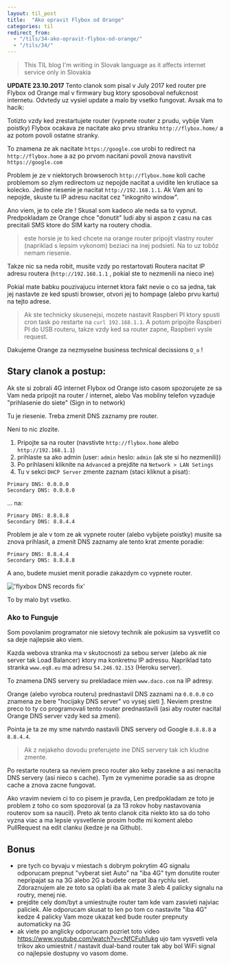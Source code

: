 ```yaml
---
layout: til_post
title:  "Ako opravit Flybox od Orange"
categories: til
redirect_from: 
  - "/tils/34-ako-opravit-flybox-od-orange/"
  - "/tils/34/"
---
```


> This TIL blog I'm writing in Slovak language as it affects internet
> service only in Slovakia


**UPDATE 23.10.2017** Tento clanok som pisal v July 2017 ked router pre Flybox od
Orange mal v firmwary bug ktory sposoboval nefukcnost internetu.
Odvtedy uz vysiel update a malo by vsetko fungovat. Avsak ma to hacik:

Totizto vzdy ked zrestartujete router (vypnete router z prudu, vybije Vam
poistky) Flybox ocakava ze nacitate ako prvu stranku
`http://flybox.home/` a az potom povoli ostatne stranky.

To znamena ze ak nacitate `https://google.com` urobi to redirect na
`http://flybox.home` a az po prvom nacitani povoli znova navstivit
`https://google.com`

Problem je ze v niektorych browseroch `http://flybox.home`
koli cache problemom so zlym redirectom uz nepojde nacitat a uvidite len krutiace sa kolecko.
Jedine riesenie je  nacitat `http://192.168.1.1`. Ak Vam ani to nepojde,
skuste tu IP adresu nacitat cez "inkognito window".

Ano viem, je to cele zle ! Skusal som kadeco ale neda sa to vypnut.
Predpokladam ze Orange chce "donutit" ludi aby si aspon z casu na cas
precitali SMS ktore do SIM karty na routery chodia.

> este horsie je to ked chcete na orange router pripojit vlastny router
> (napriklad s lepsim vykonom)
> beziaci na inej podsieti. Na to uz tobôz nemam riesenie.

Takze nic sa neda robit, musite vzdy po restartovati Routera nacitat IP
adresu routera (`http://192.168.1.1` , pokial ste to nezmenili na nieco ine)

Pokial mate babku pouzivajucu internet ktora fakt nevie o co sa jedna,
tak jej nastavte ze ked spusti browser, otvori jej to hompage (alebo prvu
kartu) na tejto adrese.

> Ak ste technicky skusenejsi, mozete nastavit Raspberi PI ktory spusti
> cron task po restarte na `curl 192.168.1.1`. A potom pripojite Raspberi
> PI do USB routeru, takze vzdy ked sa router zapne, Raspberi vysle
> request.

Dakujeme Orange za nezmyselne business technical decissions `O_o` !


## Stary clanok a postup:


Ak ste si zobrali 4G internet Flybox od Orange isto casom spozorujete
ze sa Vam neda pripojit na router / internet,  alebo Vas mobilny telefon
vyzaduje "prihlasenie do siete" (Sign in to network)

Tu je riesenie. Treba zmenit DNS zaznamy pre router.


Neni to nic zlozite.

1. Pripojte sa na router (navstivte `http://flybox.home` alebo `http://192.168.1.1`) 
2. prihlaste sa ako admin (user: `admin` heslo: `admin` (ak ste si ho nezmenili))
3. Po prihlaseni kliknite na `Advanced` a prejdite na `Network > LAN Setings`
4. Tu v sekci `DHCP Server` zmente zaznam (staci kliknut a pisat):

```
Primary DNS: 0.0.0.0
Secondary DNS: 0.0.0.0
```

... na:


```
Primary DNS: 8.8.8.8
Secondary DNS: 8.8.4.4
```

Problem je ale v tom ze ak vypnete router (alebo vybijete poistky)
musite sa znova prihlasit, a zmenit DNS zaznamy ale tento krat zmente
poradie:


```
Primary DNS: 8.8.4.4
Secondary DNS: 8.8.8.8
```

A ano, budete musiet menit poradie zakazdym co vypnete router.

!['flyxbox DNS records fix'](https://raw.githubusercontent.com/equivalent/scrapbook2/master/assets/images/2017/flyxbox-fix.png)

To by malo byt vsetko.

### Ako to Funguje

Som povolanim programator nie sietovy technik ale pokusim sa vysvetlit co
sa deje najlepsie ako viem.

Kazda webova stranka ma v
skutocnosti za sebou server (alebo ak nie server tak Load Balancer) ktory ma konkretnu IP
adressu. Napriklad tato stranka `www.eq8.eu` ma adresu `54.246.92.153`
(Heroku server).

To znamena DNS servery su prekladace mien `www.daco.com` na IP adresy.

Orange (alebo vyrobca routeru) prednastavil DNS zaznami na `0.0.0.0` co
znamena ze bere "hocijaky DNS server" vo vysej sieti
[1](https://en.wikipedia.org/wiki/0.0.0.0). Neviem prestne preco to ty
co programovali tento router prednastavili (asi aby router nacital Orange DNS server vzdy ked sa zmeni).

Pointa je ta ze my sme natvrdo nastavili DNS servery od Google
`8.8.8.8` a `8.8.4.4`.

> Ak z nejakeho dovodu preferujete ine DNS servery tak ich kludne zmente.

Po restarte routera sa neviem preco router ako keby zasekne a asi
nenacita DNS servery (asi nieco s cache). Tym ze vymenime poradie sa as
dropne cache a znova zacne fungovat.

Ako vravim neviem ci to co pisem je pravda, Len predpokladam ze toto je
problem z toho co som spozoroval (a za 13 rokov hoby nastavovania routerov
 som sa naucil). Preto ak tento clanok cita niekto kto sa
do toho vyzna viac a ma lepsie vysvetlenie prosim hodte mi koment alebo
PullRequest na edit clanku (kedze je na Github).

## Bonus

* pre tych co byvaju v miestach s dobrym pokrytim 4G signalu odporucam
  prepnut "vyberat siet Auto" na "iba 4G" tym donutite router nepripajat
  sa na 3G alebo 2G a budete cerpat iba rychlu siet. Zdoraznujem ale ze
  toto sa oplati iba ak mate 3 aleb 4 palicky signalu na routry, menej
  nie.
* prejdite cely dom/byt a umiestnujte router tam kde vam zasvieti
  najviac paliciek. Ale odporucam skusat to len po tom co nastavite "iba 4G"
  kedze 4 palicky Vam moze ukazat ked bude router prepnuty automaticky
  na 3G
* ak viete po anglicky odporucam pozriet toto video
  https://www.youtube.com/watch?v=cNfCFuh1ukg ujo tam vysvetli vela
  trikov ako umiestnit / nastavit dual-band router tak aby bol WiFi
  signal co  najlepsie dostupny vo vasom dome.


